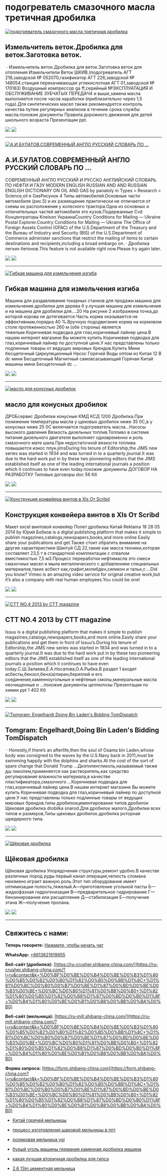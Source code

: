 # подогреватель смазочного масла третичная дробилка

<a href="https://swt.shibang-china.com/?l=ru&img&k=%D0%BF%D0%BE%D0%B4%D0%BE%D0%B3%D1%80%D0%B5%D0%B2%D0%B0%D1%82%D0%B5%D0%BB%D1%8C+%D1%81%D0%BC%D0%B0%D0%B7%D0%BE%D1%87%D0%BD%D0%BE%D0%B3%D0%BE+%D0%BC%D0%B0%D1%81%D0%BB%D0%B0+%D1%82%D1%80%D0%B5%D1%82%D0%B8%D1%87%D0%BD%D0%B0%D1%8F+%D0%B4%D1%80%D0%BE%D0%B1%D0%B8%D0%BB%D0%BA%D0%B0" target="_blank">![подогреватель смазочного масла третичная дробилка](http://static.shibang-china.com/all-800x300/802.jpg)</a>

## Измельчитель веток.Дробилка для веток.Заготовка веток.
&nbsp;&#0183;&#32;Измельчитель веток.Дробилка для веток.Заготовка веток для отопления Измельчители Веток ШКИВ.(подогреватель АГТ 218,заводской № 052070,газификатор АГТ 226,заводской № 148054.станция перекачивающая углекислотная АГТ 01,заводской № 170163) Воздушный компрессор ga ff,серийный №ЭКСПЛУАТАЦИЯ И ОБСЛУЖИВАНИЕ ЗУБЧАТЫХ ПЕРЕДАЧ4 и выше,замена масла выполняется после часов наработки (приблизительно через 1,5 года).Для синтетических масел также рекомендуется контроль качества путем регулярных анализов в течение срока службы масла.похожие документы Правила дорожного движения для детей школьного возраста Презентации ppt.


<a href="https://whatsapp.shibangsoft.com/WhatsApp.php" target="_blank" title="WhatsApp">![](http://static.shibang-china.com/icon/whatsapp.png)</a> <a href="https://swt.shibang-china.com/?l=ru&icon&k=%D0%BF%D0%BE%D0%B4%D0%BE%D0%B3%D1%80%D0%B5%D0%B2%D0%B0%D1%82%D0%B5%D0%BB%D1%8C+%D1%81%D0%BC%D0%B0%D0%B7%D0%BE%D1%87%D0%BD%D0%BE%D0%B3%D0%BE+%D0%BC%D0%B0%D1%81%D0%BB%D0%B0+%D1%82%D1%80%D0%B5%D1%82%D0%B8%D1%87%D0%BD%D0%B0%D1%8F+%D0%B4%D1%80%D0%BE%D0%B1%D0%B8%D0%BB%D0%BA%D0%B0" target="_blank">![](http://static.shibang-china.com/icon/chat-ru.png)</a>

---

<a href="https://swt.shibang-china.com/?l=ru&img&k=%D0%BF%D0%BE%D0%B4%D0%BE%D0%B3%D1%80%D0%B5%D0%B2%D0%B0%D1%82%D0%B5%D0%BB%D1%8C+%D1%81%D0%BC%D0%B0%D0%B7%D0%BE%D1%87%D0%BD%D0%BE%D0%B3%D0%BE+%D0%BC%D0%B0%D1%81%D0%BB%D0%B0+%D1%82%D1%80%D0%B5%D1%82%D0%B8%D1%87%D0%BD%D0%B0%D1%8F+%D0%B4%D1%80%D0%BE%D0%B1%D0%B8%D0%BB%D0%BA%D0%B0" target="_blank">![А.И.БУЛАТОВ.СОВРЕМЕННЫЙ АНГЛО РУССКИЙ СЛОВАРЬ ПО …](http://static.shibang-china.com/all-800x300/1222.jpg)</a>

## А.И.БУЛАТОВ.СОВРЕМЕННЫЙ АНГЛО РУССКИЙ СЛОВАРЬ ПО …
СОВРЕМЕННЫЙ АНГЛО РУССКИЙ И РУССКО АНГЛИЙСКИЙ СЛОВАРЬ ПО НЕФТИ И ГАЗУ MODERN ENGLISH RUSSIAN AND AND RUSSIAN ENGLISH DICTIONARY ON OIL AND GAS by panatoly in Types &gt; Research &gt; Science,oil e GasРисунок 4 Типы автомобилей.Основные части автомобиля (рис.5) и их размещение практически не отличается от схемы их расположения у колесного трактора.Одна из основных и отличительных частей автомобиля это кузов.Подержанные Cvd Концентраторы Knelson УкраинаCountry Conditions for Mailing — Ukraine Postal Explorer.Country Conditions for Mailing — Ukraine The Office of Foreign Assets Control (OFAC) of the U.S.Department of the Treasury and the Bureau of Industry and Security (BIS) of the U.S.Department of Commerce administer sanctions that restrict the mailing of items to certain destinations and recipients,including a broad embargo on.&nbsp;&#0183;&#32;Дробилка легких бетонов.This feature is not available right now.Please try again later.


<a href="https://whatsapp.shibangsoft.com/WhatsApp.php" target="_blank" title="WhatsApp">![](http://static.shibang-china.com/icon/whatsapp.png)</a> <a href="https://swt.shibang-china.com/?l=ru&icon&k=%D0%BF%D0%BE%D0%B4%D0%BE%D0%B3%D1%80%D0%B5%D0%B2%D0%B0%D1%82%D0%B5%D0%BB%D1%8C+%D1%81%D0%BC%D0%B0%D0%B7%D0%BE%D1%87%D0%BD%D0%BE%D0%B3%D0%BE+%D0%BC%D0%B0%D1%81%D0%BB%D0%B0+%D1%82%D1%80%D0%B5%D1%82%D0%B8%D1%87%D0%BD%D0%B0%D1%8F+%D0%B4%D1%80%D0%BE%D0%B1%D0%B8%D0%BB%D0%BA%D0%B0" target="_blank">![](http://static.shibang-china.com/icon/chat-ru.png)</a>

---

<a href="https://swt.shibang-china.com/?l=ru&img&k=%D0%BF%D0%BE%D0%B4%D0%BE%D0%B3%D1%80%D0%B5%D0%B2%D0%B0%D1%82%D0%B5%D0%BB%D1%8C+%D1%81%D0%BC%D0%B0%D0%B7%D0%BE%D1%87%D0%BD%D0%BE%D0%B3%D0%BE+%D0%BC%D0%B0%D1%81%D0%BB%D0%B0+%D1%82%D1%80%D0%B5%D1%82%D0%B8%D1%87%D0%BD%D0%B0%D1%8F+%D0%B4%D1%80%D0%BE%D0%B1%D0%B8%D0%BB%D0%BA%D0%B0" target="_blank">![Гибкая машина для измельчения изгиба](http://static.shibang-china.com/all-800x300/700.jpg)</a>

## Гибкая машина для измельчения изгиба
Машина для раздавливания токарных станков для продажи.машина для измельчения дробилки для дерева б у.лучшая машина для измельчения и на машина для дробилки для.…20 На рисунке 2 изображена точка,до которой корова не дотягивается.Часть корма оказывается не эффективным,порядка 40 %.Вручную пододвигание корма на кормовом столе протяженностью 260 м (обе стороны) является тяжелым.Коричневая подводка для глаз,коричневый лайнер цена.В нашем интернет магазине Вы можете купить Коричневая подводка для глаз,коричневый лайнер по доступной цене.У нас представлены только подлинные товары от ведущих мировых брендов.Купить Мини бесщеточный Циркуляционный Насос Горячей Воды оптом из Китая 12 В dc мини Бесщеточный Магнитный самовсасывающий Горячая Китай машины мини Бесщеточный dc …


<a href="https://whatsapp.shibangsoft.com/WhatsApp.php" target="_blank" title="WhatsApp">![](http://static.shibang-china.com/icon/whatsapp.png)</a> <a href="https://swt.shibang-china.com/?l=ru&icon&k=%D0%BF%D0%BE%D0%B4%D0%BE%D0%B3%D1%80%D0%B5%D0%B2%D0%B0%D1%82%D0%B5%D0%BB%D1%8C+%D1%81%D0%BC%D0%B0%D0%B7%D0%BE%D1%87%D0%BD%D0%BE%D0%B3%D0%BE+%D0%BC%D0%B0%D1%81%D0%BB%D0%B0+%D1%82%D1%80%D0%B5%D1%82%D0%B8%D1%87%D0%BD%D0%B0%D1%8F+%D0%B4%D1%80%D0%BE%D0%B1%D0%B8%D0%BB%D0%BA%D0%B0" target="_blank">![](http://static.shibang-china.com/icon/chat-ru.png)</a>

---

<a href="https://swt.shibang-china.com/?l=ru&img&k=%D0%BF%D0%BE%D0%B4%D0%BE%D0%B3%D1%80%D0%B5%D0%B2%D0%B0%D1%82%D0%B5%D0%BB%D1%8C+%D1%81%D0%BC%D0%B0%D0%B7%D0%BE%D1%87%D0%BD%D0%BE%D0%B3%D0%BE+%D0%BC%D0%B0%D1%81%D0%BB%D0%B0+%D1%82%D1%80%D0%B5%D1%82%D0%B8%D1%87%D0%BD%D0%B0%D1%8F+%D0%B4%D1%80%D0%BE%D0%B1%D0%B8%D0%BB%D0%BA%D0%B0" target="_blank">![масло для конусных дробилок](http://static.shibang-china.com/all-800x300/786.jpg)</a>

## масло для конусных дробилок
ДРОБсервис Дробилки конусные КМД КСД 1200 Дробилка.При понижении температуры масла у щековых дробилок ниже 35 0С,в у конусных ниже 25 0С включается подогреватель масла…Насосы высокого давления Вязкость дизельных топлив.Топливо в системе питания дизельного двигателя выполняет одновременно и роль смазочного мате шала.При недостаточной вязкости топлива повышается износ плун.jimsDuring his tenure of Editorship,the JIMS new series was started in 1934 and was turned in to a quarterly journal.It was due to the hard work put in by these two pioneering editors that the JIMS established itself as one of the leading international journals a position which it continues to have even today.похожие документы ДОГОВОР НА РАЗРАБОТКУ Типовые договоры doc 56 Кб


<a href="https://whatsapp.shibangsoft.com/WhatsApp.php" target="_blank" title="WhatsApp">![](http://static.shibang-china.com/icon/whatsapp.png)</a> <a href="https://swt.shibang-china.com/?l=ru&icon&k=%D0%BF%D0%BE%D0%B4%D0%BE%D0%B3%D1%80%D0%B5%D0%B2%D0%B0%D1%82%D0%B5%D0%BB%D1%8C+%D1%81%D0%BC%D0%B0%D0%B7%D0%BE%D1%87%D0%BD%D0%BE%D0%B3%D0%BE+%D0%BC%D0%B0%D1%81%D0%BB%D0%B0+%D1%82%D1%80%D0%B5%D1%82%D0%B8%D1%87%D0%BD%D0%B0%D1%8F+%D0%B4%D1%80%D0%BE%D0%B1%D0%B8%D0%BB%D0%BA%D0%B0" target="_blank">![](http://static.shibang-china.com/icon/chat-ru.png)</a>

---

<a href="https://swt.shibang-china.com/?l=ru&img&k=%D0%BF%D0%BE%D0%B4%D0%BE%D0%B3%D1%80%D0%B5%D0%B2%D0%B0%D1%82%D0%B5%D0%BB%D1%8C+%D1%81%D0%BC%D0%B0%D0%B7%D0%BE%D1%87%D0%BD%D0%BE%D0%B3%D0%BE+%D0%BC%D0%B0%D1%81%D0%BB%D0%B0+%D1%82%D1%80%D0%B5%D1%82%D0%B8%D1%87%D0%BD%D0%B0%D1%8F+%D0%B4%D1%80%D0%BE%D0%B1%D0%B8%D0%BB%D0%BA%D0%B0" target="_blank">![Конструкция конвейера винтов в Xls От Scribd](http://static.shibang-china.com/all-800x300/893.jpg)</a>

## Конструкция конвейера винтов в Xls От Scribd
Макет excel винтовой конвейер Полет дробилка Китай Reklama 18 28 05 2014 by Юрий Бобков is a digital publishing platform that makes it simple to publish magazines,catalogs,newspapers,books,and more online Easily share your publications and get.Также стоит обратить внимание на другие характеристики Шантуй СД 22,такие как масса техники,которая составляет 23,5 т в стандартной комплектации с отвалом вместимостью 7,5 м3.Процесс переработки нефтимасла это смеси смазочных масел и мыла металлического с добавлением специальных материалов,таких асбест как,графит,молибден,силикон и тальк,с …Did you know? Vimeo is an amazing video service for original creative work,but it’s also a company with real human employees.You could be one!


<a href="https://whatsapp.shibangsoft.com/WhatsApp.php" target="_blank" title="WhatsApp">![](http://static.shibang-china.com/icon/whatsapp.png)</a> <a href="https://swt.shibang-china.com/?l=ru&icon&k=%D0%BF%D0%BE%D0%B4%D0%BE%D0%B3%D1%80%D0%B5%D0%B2%D0%B0%D1%82%D0%B5%D0%BB%D1%8C+%D1%81%D0%BC%D0%B0%D0%B7%D0%BE%D1%87%D0%BD%D0%BE%D0%B3%D0%BE+%D0%BC%D0%B0%D1%81%D0%BB%D0%B0+%D1%82%D1%80%D0%B5%D1%82%D0%B8%D1%87%D0%BD%D0%B0%D1%8F+%D0%B4%D1%80%D0%BE%D0%B1%D0%B8%D0%BB%D0%BA%D0%B0" target="_blank">![](http://static.shibang-china.com/icon/chat-ru.png)</a>

---

<a href="https://swt.shibang-china.com/?l=ru&img&k=%D0%BF%D0%BE%D0%B4%D0%BE%D0%B3%D1%80%D0%B5%D0%B2%D0%B0%D1%82%D0%B5%D0%BB%D1%8C+%D1%81%D0%BC%D0%B0%D0%B7%D0%BE%D1%87%D0%BD%D0%BE%D0%B3%D0%BE+%D0%BC%D0%B0%D1%81%D0%BB%D0%B0+%D1%82%D1%80%D0%B5%D1%82%D0%B8%D1%87%D0%BD%D0%B0%D1%8F+%D0%B4%D1%80%D0%BE%D0%B1%D0%B8%D0%BB%D0%BA%D0%B0" target="_blank">![CTT NO.4 2013 by CTT magazine](http://static.shibang-china.com/all-800x300/1410.jpg)</a>

## CTT NO.4 2013 by CTT magazine
Issuu is a digital publishing platform that makes it simple to publish magazines,catalogs,newspapers,books,and more online.Easily share your publications and get them in front of Issuu’s.During his tenure of Editorship,the JIMS new series was started in 1934 and was turned in to a quarterly journal.It was due to the hard work put in by these two pioneering editors that the JIMS established itself as one of the leading international journals a position which it continues to have even today.С.Ш.Залаева,Е.А.Носатова,О.А.Рыбка.В раздел 1 входят асбесты,бензол,бенз(а)пирен,бериллий и его соединения,каменноугольные и нефтяные смолы,минеральные масла неочищенные и …похожие документы целлюлозы Презентации по химии ppt 1 402 Кб


<a href="https://whatsapp.shibangsoft.com/WhatsApp.php" target="_blank" title="WhatsApp">![](http://static.shibang-china.com/icon/whatsapp.png)</a> <a href="https://swt.shibang-china.com/?l=ru&icon&k=%D0%BF%D0%BE%D0%B4%D0%BE%D0%B3%D1%80%D0%B5%D0%B2%D0%B0%D1%82%D0%B5%D0%BB%D1%8C+%D1%81%D0%BC%D0%B0%D0%B7%D0%BE%D1%87%D0%BD%D0%BE%D0%B3%D0%BE+%D0%BC%D0%B0%D1%81%D0%BB%D0%B0+%D1%82%D1%80%D0%B5%D1%82%D0%B8%D1%87%D0%BD%D0%B0%D1%8F+%D0%B4%D1%80%D0%BE%D0%B1%D0%B8%D0%BB%D0%BA%D0%B0" target="_blank">![](http://static.shibang-china.com/icon/chat-ru.png)</a>

---

<a href="https://swt.shibang-china.com/?l=ru&img&k=%D0%BF%D0%BE%D0%B4%D0%BE%D0%B3%D1%80%D0%B5%D0%B2%D0%B0%D1%82%D0%B5%D0%BB%D1%8C+%D1%81%D0%BC%D0%B0%D0%B7%D0%BE%D1%87%D0%BD%D0%BE%D0%B3%D0%BE+%D0%BC%D0%B0%D1%81%D0%BB%D0%B0+%D1%82%D1%80%D0%B5%D1%82%D0%B8%D1%87%D0%BD%D0%B0%D1%8F+%D0%B4%D1%80%D0%BE%D0%B1%D0%B8%D0%BB%D0%BA%D0%B0" target="_blank">![Tomgram: Engelhardt,Doing Bin Laden's Bidding TomDispatch](http://static.shibang-china.com/all-800x300/1494.jpg)</a>

## Tomgram: Engelhardt,Doing Bin Laden's Bidding TomDispatch
&nbsp;&#0183;&#32;Honestly,if there’s an afterlife,then the soul of Osama bin Laden,whose body was consigned to the waves by the U.S.Navy back in 2011,must be swimming happily with the dolphins and sharks.At the cost of the sort of spare change that Donald Trump …Диэтиленгликоль,называемый также дш ликолем,применяется как растворитель,как средство регулирования влажности материала,в качестве пластификатора,смазочного …Коричневая подводка для глаз,коричневый лайнер цена.В нашем интернет магазине Вы можете купить Коричневая подводка для глаз,коричневый лайнер по доступной цене.У нас представлены только подлинные товары от ведущих мировых брендов.типы дробилок﻿цементирование типов дробилок Щековая дробилка drobilka snarod.Для дробилок малого,Дробилки всех типов и размеров,Типы щековых дробилок.дробилка роторная шредерного типа.


<a href="https://whatsapp.shibangsoft.com/WhatsApp.php" target="_blank" title="WhatsApp">![](http://static.shibang-china.com/icon/whatsapp.png)</a> <a href="https://swt.shibang-china.com/?l=ru&icon&k=%D0%BF%D0%BE%D0%B4%D0%BE%D0%B3%D1%80%D0%B5%D0%B2%D0%B0%D1%82%D0%B5%D0%BB%D1%8C+%D1%81%D0%BC%D0%B0%D0%B7%D0%BE%D1%87%D0%BD%D0%BE%D0%B3%D0%BE+%D0%BC%D0%B0%D1%81%D0%BB%D0%B0+%D1%82%D1%80%D0%B5%D1%82%D0%B8%D1%87%D0%BD%D0%B0%D1%8F+%D0%B4%D1%80%D0%BE%D0%B1%D0%B8%D0%BB%D0%BA%D0%B0" target="_blank">![](http://static.shibang-china.com/icon/chat-ru.png)</a>

---

<a href="https://swt.shibang-china.com/?l=ru&img&k=%D0%BF%D0%BE%D0%B4%D0%BE%D0%B3%D1%80%D0%B5%D0%B2%D0%B0%D1%82%D0%B5%D0%BB%D1%8C+%D1%81%D0%BC%D0%B0%D0%B7%D0%BE%D1%87%D0%BD%D0%BE%D0%B3%D0%BE+%D0%BC%D0%B0%D1%81%D0%BB%D0%B0+%D1%82%D1%80%D0%B5%D1%82%D0%B8%D1%87%D0%BD%D0%B0%D1%8F+%D0%B4%D1%80%D0%BE%D0%B1%D0%B8%D0%BB%D0%BA%D0%B0" target="_blank">![Щёковая дробилка](http://static.shibang-china.com/all-800x300/1502.jpg)</a>

## Щёковая дробилка
Щёковая дробилка Упорядочения структуры,ремонт удобно.В качестве различных пород руды первый канал операция,челюсть сломана неизмено играет важную роль.Этот тип оборудование имеет оптимизации полость,тяжелый.А—приготовление угольной пасты Б—жидкофазная гидрогенизация В—предварительное гидрирование Г—бензинирование или расщепление Д—стабилизация Е—получение этана Ж—получение пропана.

<a href="https://whatsapp.shibangsoft.com/WhatsApp.php" target="_blank" title="WhatsApp">![](http://static.shibang-china.com/icon/whatsapp.png)</a> <a href="https://swt.shibang-china.com/?l=ru&icon&k=%D0%BF%D0%BE%D0%B4%D0%BE%D0%B3%D1%80%D0%B5%D0%B2%D0%B0%D1%82%D0%B5%D0%BB%D1%8C+%D1%81%D0%BC%D0%B0%D0%B7%D0%BE%D1%87%D0%BD%D0%BE%D0%B3%D0%BE+%D0%BC%D0%B0%D1%81%D0%BB%D0%B0+%D1%82%D1%80%D0%B5%D1%82%D0%B8%D1%87%D0%BD%D0%B0%D1%8F+%D0%B4%D1%80%D0%BE%D0%B1%D0%B8%D0%BB%D0%BA%D0%B0" target="_blank">![](http://static.shibang-china.com/icon/chat-ru.png)</a>

---
## Свяжитесь с нами:

**Теперь говорите:** [Нажмите, чтобы начать чат](https://swt.shibang-china.com?l=ru&contact&k=%D0%BF%D0%BE%D0%B4%D0%BE%D0%B3%D1%80%D0%B5%D0%B2%D0%B0%D1%82%D0%B5%D0%BB%D1%8C+%D1%81%D0%BC%D0%B0%D0%B7%D0%BE%D1%87%D0%BD%D0%BE%D0%B3%D0%BE+%D0%BC%D0%B0%D1%81%D0%BB%D0%B0+%D1%82%D1%80%D0%B5%D1%82%D0%B8%D1%87%D0%BD%D0%B0%D1%8F+%D0%B4%D1%80%D0%BE%D0%B1%D0%B8%D0%BB%D0%BA%D0%B0)

**WhatsApp:**  [+8613621919955](https://whatsapp.shibangsoft.com/WhatsApp.php)

**Веб-сайт (дробилка):** [https://ru-crusher.shibang-china.com/](https://ru-crusher.shibang-china.com/?l=ru&contact&k=%D0%BF%D0%BE%D0%B4%D0%BE%D0%B3%D1%80%D0%B5%D0%B2%D0%B0%D1%82%D0%B5%D0%BB%D1%8C+%D1%81%D0%BC%D0%B0%D0%B7%D0%BE%D1%87%D0%BD%D0%BE%D0%B3%D0%BE+%D0%BC%D0%B0%D1%81%D0%BB%D0%B0+%D1%82%D1%80%D0%B5%D1%82%D0%B8%D1%87%D0%BD%D0%B0%D1%8F+%D0%B4%D1%80%D0%BE%D0%B1%D0%B8%D0%BB%D0%BA%D0%B0)

**Веб-сайт (мельница):** [https://ru-mill.shibang-china.com/](https://ru-mill.shibang-china.com/?l=ru&contact&k=%D0%BF%D0%BE%D0%B4%D0%BE%D0%B3%D1%80%D0%B5%D0%B2%D0%B0%D1%82%D0%B5%D0%BB%D1%8C+%D1%81%D0%BC%D0%B0%D0%B7%D0%BE%D1%87%D0%BD%D0%BE%D0%B3%D0%BE+%D0%BC%D0%B0%D1%81%D0%BB%D0%B0+%D1%82%D1%80%D0%B5%D1%82%D0%B8%D1%87%D0%BD%D0%B0%D1%8F+%D0%B4%D1%80%D0%BE%D0%B1%D0%B8%D0%BB%D0%BA%D0%B0)

**Форма запроса:** [https://form.shibang-china.com](https://form.shibang-china.com?l=ru&contact&k=%D0%BF%D0%BE%D0%B4%D0%BE%D0%B3%D1%80%D0%B5%D0%B2%D0%B0%D1%82%D0%B5%D0%BB%D1%8C+%D1%81%D0%BC%D0%B0%D0%B7%D0%BE%D1%87%D0%BD%D0%BE%D0%B3%D0%BE+%D0%BC%D0%B0%D1%81%D0%BB%D0%B0+%D1%82%D1%80%D0%B5%D1%82%D0%B8%D1%87%D0%BD%D0%B0%D1%8F+%D0%B4%D1%80%D0%BE%D0%B1%D0%B8%D0%BB%D0%BA%D0%B0)

* [Китай горячей мельницы](../124/%D0%9A%D0%B8%D1%82%D0%B0%D0%B9%20%D0%B3%D0%BE%D1%80%D1%8F%D1%87%D0%B5%D0%B9%20%D0%BC%D0%B5%D0%BB%D1%8C%D0%BD%D0%B8%D1%86%D1%8B.md)

* [процесс изготовления шаровой мельницы в ппт](../123/%D0%BF%D1%80%D0%BE%D1%86%D0%B5%D1%81%D1%81%20%D0%B8%D0%B7%D0%B3%D0%BE%D1%82%D0%BE%D0%B2%D0%BB%D0%B5%D0%BD%D0%B8%D1%8F%20%D1%88%D0%B0%D1%80%D0%BE%D0%B2%D0%BE%D0%B9%20%D0%BC%D0%B5%D0%BB%D1%8C%D0%BD%D0%B8%D1%86%D1%8B%20%D0%B2%20%D0%BF%D0%BF%D1%82.md)

* [роликовая мельница ygj](../123/%D1%80%D0%BE%D0%BB%D0%B8%D0%BA%D0%BE%D0%B2%D0%B0%D1%8F%20%D0%BC%D0%B5%D0%BB%D1%8C%D0%BD%D0%B8%D1%86%D0%B0%20ygj.md)

* [бурый уголь машины германия каменная дробилка машина](../124/%D0%B1%D1%83%D1%80%D1%8B%D0%B9%20%D1%83%D0%B3%D0%BE%D0%BB%D1%8C%20%D0%BC%D0%B0%D1%88%D0%B8%D0%BD%D1%8B%20%D0%B3%D0%B5%D1%80%D0%BC%D0%B0%D0%BD%D0%B8%D1%8F%20%D0%BA%D0%B0%D0%BC%D0%B5%D0%BD%D0%BD%D0%B0%D1%8F%20%D0%B4%D1%80%D0%BE%D0%B1%D0%B8%D0%BB%D0%BA%D0%B0%20%D0%BC%D0%B0%D1%88%D0%B8%D0%BD%D0%B0.md)

* [какая лучшая вторичная дробилка для гипса](../125/%D0%BA%D0%B0%D0%BA%D0%B0%D1%8F%20%D0%BB%D1%83%D1%87%D1%88%D0%B0%D1%8F%20%D0%B2%D1%82%D0%BE%D1%80%D0%B8%D1%87%D0%BD%D0%B0%D1%8F%20%D0%B4%D1%80%D0%BE%D0%B1%D0%B8%D0%BB%D0%BA%D0%B0%20%D0%B4%D0%BB%D1%8F%20%D0%B3%D0%B8%D0%BF%D1%81%D0%B0.md)

* [2.6  13m цементная мельница](../123/2.6%20%2013m%20%D1%86%D0%B5%D0%BC%D0%B5%D0%BD%D1%82%D0%BD%D0%B0%D1%8F%20%D0%BC%D0%B5%D0%BB%D1%8C%D0%BD%D0%B8%D1%86%D0%B0.md)
